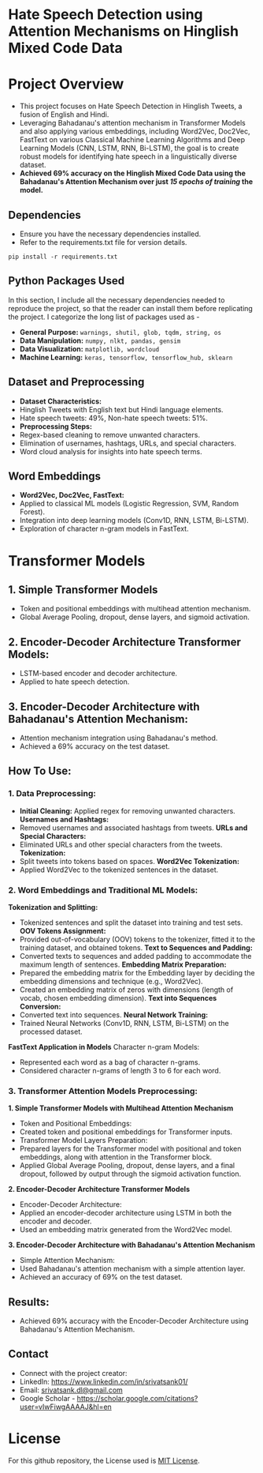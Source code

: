 # Hate Speech Detection using Attention Mechanisms on Hinglish Mixed Code Data

# **Project Overview**
- This project focuses on Hate Speech Detection in Hinglish Tweets, a fusion of English and Hindi.
- Leveraging Bahadanau's attention mechanism in Transformer Models and also applying various embeddings, including Word2Vec, Doc2Vec, FastText on various Classical Machine Learning Algorithms and Deep Learning Models (CNN, LSTM, RNN, Bi-LSTM), the goal is to create robust models for identifying hate speech in a linguistically diverse dataset. 
- **Achieved 69% accuracy on the Hinglish Mixed Code Data using the Bahadanau's Attention Mechanism over just *15 epochs of training* the model.**

## Dependencies
- Ensure you have the necessary dependencies installed.
- Refer to the requirements.txt file for version details.
```
pip install -r requirements.txt
```


## Python Packages Used
In this section, I include all the necessary dependencies needed to reproduce the project, so that the reader can install them before replicating the project. I categorize the long list of packages used as - 
- **General Purpose:** `warnings, shutil, glob, tqdm, string, os`
- **Data Manipulation:** `numpy, nlkt, pandas, gensim`
- **Data Visualization:** `matplotlib, wordcloud`
- **Machine Learning:** `keras, tensorflow, tensorflow_hub, sklearn`

## Dataset and Preprocessing
- **Dataset Characteristics:**
- Hinglish Tweets with English text but Hindi language elements.
- Hate speech tweets: 49%, Non-hate speech tweets: 51%.
- **Preprocessing Steps:**
- Regex-based cleaning to remove unwanted characters.
- Elimination of usernames, hashtags, URLs, and special characters.
- Word cloud analysis for insights into hate speech terms.

## Word Embeddings
- **Word2Vec, Doc2Vec, FastText:**
- Applied to classical ML models (Logistic Regression, SVM, Random Forest).
- Integration into deep learning models (Conv1D, RNN, LSTM, Bi-LSTM).
- Exploration of character n-gram models in FastText.

# Transformer Models
## **1. Simple Transformer Models**
- Token and positional embeddings with multihead attention mechanism.
- Global Average Pooling, dropout, dense layers, and sigmoid activation.

## **2. Encoder-Decoder Architecture Transformer Models:**
- LSTM-based encoder and decoder architecture.
- Applied to hate speech detection.

## **3. Encoder-Decoder Architecture with Bahadanau's Attention Mechanism:**
- Attention mechanism integration using Bahadanau's method.
- Achieved a 69% accuracy on the test dataset.

## **How To Use:**
### 1. Data Preprocessing:
- **Initial Cleaning:**
Applied regex for removing unwanted characters.
**Usernames and Hashtags:**
- Removed usernames and associated hashtags from tweets.
**URLs and Special Characters:**
- Eliminated URLs and other special characters from the tweets.
**Tokenization:**
- Split tweets into tokens based on spaces.
**Word2Vec Tokenization:**
- Applied Word2Vec to the tokenized sentences in the dataset.
### **2. Word Embeddings and Traditional ML Models:**
**Tokenization and Splitting:**
- Tokenized sentences and split the dataset into training and test sets.
**OOV Tokens Assignment:**
- Provided out-of-vocabulary (OOV) tokens to the tokenizer, fitted it to the training dataset, and obtained tokens.
**Text to Sequences and Padding:**
- Converted texts to sequences and added padding to accommodate the maximum length of sentences.
**Embedding Matrix Preparation:**
- Prepared the embedding matrix for the Embedding layer by deciding the embedding dimensions and technique (e.g., Word2Vec).
- Created an embedding matrix of zeros with dimensions (length of vocab, chosen embedding dimension).
**Text into Sequences Conversion:**
- Converted text into sequences.
**Neural Network Training:**
- Trained Neural Networks (Conv1D, RNN, LSTM, Bi-LSTM) on the processed dataset.

**FastText Application in Models**
Character n-gram Models:
- Represented each word as a bag of character n-grams.
- Considered character n-grams of length 3 to 6 for each word.

### 3. Transformer Attention Models Preprocessing:
**1. Simple Transformer Models with Multihead Attention Mechanism**
- Token and Positional Embeddings:
- Created token and positional embeddings for Transformer inputs.
- Transformer Model Layers Preparation:
- Prepared layers for the Transformer model with positional and token embeddings, along with attention in the Transformer block.
- Applied Global Average Pooling, dropout, dense layers, and a final dropout, followed by output through the sigmoid activation function.

**2. Encoder-Decoder Architecture Transformer Models**
- Encoder-Decoder Architecture:
- Applied an encoder-decoder architecture using LSTM in both the encoder and decoder.
- Used an embedding matrix generated from the Word2Vec model.

**3. Encoder-Decoder Architecture with Bahadanau's Attention Mechanism**
- Simple Attention Mechanism:
- Used Bahadanau's attention mechanism with a simple attention layer.
- Achieved an accuracy of 69% on the test dataset.

## Results:
- Achieved 69% accuracy with the Encoder-Decoder Architecture using Bahadanau's Attention Mechanism.

## Contact
- Connect with the project creator:
- LinkedIn: https://www.linkedin.com/in/srivatsank01/
- Email: srivatsank.dl@gmail.com
- Google Scholar - https://scholar.google.com/citations?user=vIwFiwgAAAAJ&hl=en

# License
For this github repository, the License used is [MIT License](https://opensource.org/license/mit/).
